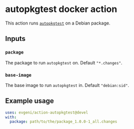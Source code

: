# autopkgtest docker action

This action runs [`autopkgtest`](https://salsa.debian.org/ci-team/autopkgtest) on a Debian package.

## Inputs

### `package`

The package to run `autopkgtest` on. Default `"*.changes"`.

### `base-image`

The base image to run `autopkgtest` in. Default `"debian:sid"`.

## Example usage

```yaml
uses: evgeni/action-autopkgtest@devel
with:
  package: path/to/the/package_1.0.0-1_all.changes
```

